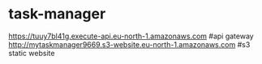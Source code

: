 # task-manager
	
https://tuuy7bl41g.execute-api.eu-north-1.amazonaws.com #api gateway
http://mytaskmanager9669.s3-website.eu-north-1.amazonaws.com #s3 static website
